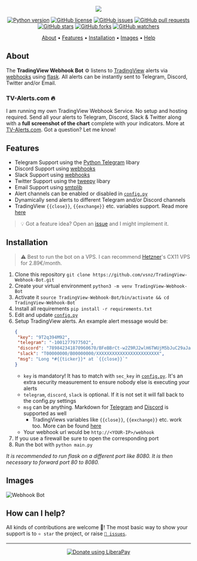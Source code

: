 <p align="center"><a href="https://github.com/vsnz/TradingView-Webhook-Bot" target="_blank"><img src="https://raw.githubusercontent.com/vsnz/TradingView-Webhook-Bot/master/assets/logo.png"></a></p>

<p align="center">
    <a href="https://www.python.org/downloads/release/python-380/"><img src="https://img.shields.io/badge/python-3.8-blue.svg?style=plastic" alt="Python version"></a>
    <a href="https://github.com/vsnz/TradingView-Webhook-Bot/blob/master/LICENSE"><img src="https://img.shields.io/github/license/vsnz/TradingView-Webhook-Bot?style=plastic" alt="GitHub license"></a>
    <a href="https://github.com/vsnz/TradingView-Webhook-Bot/issues"><img src="https://img.shields.io/github/issues/vsnz/TradingView-Webhook-Bot?style=plastic" alt="GitHub issues"></a>
    <a href="https://github.com/vsnz/TradingView-Webhook-Bot/pulls"><img src="https://img.shields.io/github/issues-pr/vsnz/TradingView-Webhook-Bot?style=plastic" alt="GitHub pull requests"></a>
    <br /><a href="https://github.com/vsnz/TradingView-Webhook-Bot/stargazers"><img src="https://img.shields.io/github/stars/vsnz/TradingView-Webhook-Bot?style=social" alt="GitHub stars"></a>
    <a href="https://github.com/vsnz/TradingView-Webhook-Bot/network/members"><img src="https://img.shields.io/github/forks/vsnz/TradingView-Webhook-Bot?style=social" alt="GitHub forks"></a>
    <a href="https://github.com/vsnz/TradingView-Webhook-Bot/watchers"><img src="https://img.shields.io/github/watchers/vsnz/TradingView-Webhook-Bot?style=social" alt="GitHub watchers"></a>
</p>

<p align="center">
  <a href="#about">About</a>
  •
  <a href="#features">Features</a>
  •
  <a href="#installation">Installation</a>
  •
  <a href="#images">Images</a>
  •
  <a href="#how-can-i-help">Help</a>
</p>

## About
The **TradingView Webhook Bot** ⚙️ listens to [TradingView](https://tradingview.com) alerts via [webhooks](https://www.tradingview.com/support/solutions/43000529348-i-want-to-know-more-about-webhooks/) using [flask](https://flask.palletsprojects.com/en/1.1.x/).
All alerts can be instantly sent to Telegram, Discord, Twitter and/or Email. 

### TV-Alerts.com 🔥
I am running my own TradingView Webhook Service. No setup and hosting required. Send all your alerts to Telegram, Discord, Slack & Twitter along with a **full screenshot of the chart** complete with your indicators. More at [TV-Alerts.com](https://tv-alerts.com). Got a question? Let me know!

## Features
- Telegram Support using the [Python Telegram](https://github.com/python-telegram-bot/python-telegram-bot) libary
- Discord Support using [webhooks](https://support.discord.com/hc/de/articles/228383668-Webhooks-verwenden)
- Slack Support using [webhooks](https://api.slack.com/messaging/webhooks)
- Twitter Support using the [tweepy](https://github.com/tweepy/tweepy) libary
- Email Support using [smtplib](https://docs.python.org/3/library/smtplib.html)
- Alert channels can be enabled or disabled in [`config.py`](https://github.com/vsnz/TradingView-Webhook-Bot/blob/master/config.py)
- Dynamically send alerts to different Telegram and/or Discord channels
- TradingView `{{close}}`, `{{exchange}}` etc. variables support. Read more [here](https://www.tradingview.com/blog/en/introducing-variables-in-alerts-14880/)

> 💡 Got a feature idea? Open an [issue](https://github.com/vsnz/TradingView-Webhook-Bot/issues/new) and I might implement it.

## Installation
> ⚠️ Best to run the bot on a VPS. I can recommend <a href="https://vsnz.net/hetzner" title="Get €20 in cloud credits">Hetzner</a>'s CX11 VPS for 2.89€/month.
1. Clone this repository `git clone https://github.com/vsnz/TradingView-Webhook-Bot.git`
1. Create your virtual environment `python3 -m venv TradingView-Webhook-Bot`
1. Activate it `source TradingView-Webhook-Bot/bin/activate && cd TradingView-Webhook-Bot`
1. Install all requirements `pip install -r requirements.txt`
1. Edit and update [`config.py`](https://github.com/vsnz/TradingView-Webhook-Bot/blob/master/config.py)
1. Setup TradingView alerts. An example alert message would be:
    ```json
    {
     "key": "9T2q394M92",
     "telegram": "-1001277977502",
     "discord": "789842341870960670/BFeBBrCt-w2Z9RJ2wlH6TWUjM5bJuC29aJaJ5OQv9sE6zCKY_AlOxxFwRURkgEl852s3",
     "slack": "T00000000/B00000000/XXXXXXXXXXXXXXXXXXXXXXXX",
     "msg": "Long *#{{ticker}}* at `{{close}}`"
    }
    ```
    - `key` is mandatory! It has to match with `sec_key` in [`config.py`](https://github.com/vsnz/TradingView-Webhook-Bot/blob/master/config.py). It's an extra security measurement to ensure nobody else is executing your alerts
    - `telegram`, `discord`, `slack` is optional. If it is not set it will fall back to the config.py settings
    - `msg` can be anything. Markdown for [Telegram](https://core.telegram.org/api/entities) and [Discord](https://support.discord.com/hc/en-us/articles/210298617-Markdown-Text-101-Chat-Formatting-Bold-Italic-Underline-) is supported as well
        - TradingViews variables like `{{close}}`, `{{exchange}}` etc. work too. More can be found [here](https://www.tradingview.com/blog/en/introducing-variables-in-alerts-14880/)
    - Your webhook url would be `http://<YOUR-IP>/webhook`
1. If you use a firewall be sure to open the corresponding port
1. Run the bot with `python main.py`

*It is recommended to run flask on a different port like 8080. It is then necessary to forward port 80 to 8080.*

## Images
![Webhook Bot](https://i.imgur.com/vZA42cc.png)

## How can I help?
All kinds of contributions are welcome 🙌! The most basic way to show your support is to `⭐️ star` the project, or raise [`🐞 issues`](https://github.com/vsnz/TradingView-Webhook-Bot/issues/new).

***

<p align="center">
    <a href="https://liberapay.com/vsnz/donate"><img alt="Donate using LiberaPay" src="https://liberapay.com/assets/widgets/donate.svg"></a>
</p>
